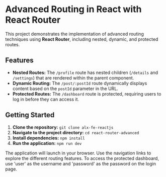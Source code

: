 # Advanced Routing in React with React Router

This project demonstrates the implementation of advanced routing techniques using **React Router**, including nested, dynamic, and protected routes.

## Features

- **Nested Routes:** The `/profile` route has nested children (`/details` and `/settings`) that are rendered within the parent component.
- **Dynamic Routing:** The `/post/:postId` route dynamically displays content based on the `postId` parameter in the URL.
- **Protected Routes:** The `/dashboard` route is protected, requiring users to log in before they can access it.

## Getting Started

1.  **Clone the repository:** `git clone alx-fe-reactjs`
2.  **Navigate to the project directory:** `cd react-router-advanced`
3.  **Install dependencies:** `npm install`
4.  **Run the application:** `npm run dev`

The application will launch in your browser. Use the navigation links to explore the different routing features. To access the protected dashboard, use 'user' as the username and 'password' as the password on the login page.


